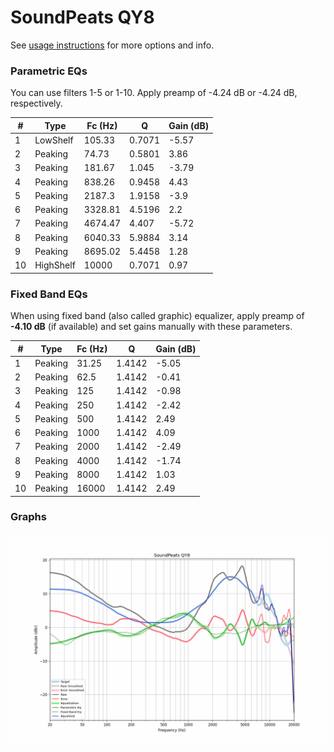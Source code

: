 # SoundPeats QY8
See [usage instructions](https://github.com/jaakkopasanen/AutoEq#usage) for more options and info.

### Parametric EQs
You can use filters 1-5 or 1-10. Apply preamp of -4.24 dB or -4.24 dB, respectively.

|   # | Type      |   Fc (Hz) |      Q |   Gain (dB) |
|-----|-----------|-----------|--------|-------------|
|   1 | LowShelf  |    105.33 | 0.7071 |       -5.57 |
|   2 | Peaking   |     74.73 | 0.5801 |        3.86 |
|   3 | Peaking   |    181.67 | 1.045  |       -3.79 |
|   4 | Peaking   |    838.26 | 0.9458 |        4.43 |
|   5 | Peaking   |   2187.3  | 1.9158 |       -3.9  |
|   6 | Peaking   |   3328.81 | 4.5196 |        2.2  |
|   7 | Peaking   |   4674.47 | 4.407  |       -5.72 |
|   8 | Peaking   |   6040.33 | 5.9884 |        3.14 |
|   9 | Peaking   |   8695.02 | 5.4458 |        1.28 |
|  10 | HighShelf |  10000    | 0.7071 |        0.97 |

### Fixed Band EQs
When using fixed band (also called graphic) equalizer, apply preamp of **-4.10 dB** (if available) and set gains manually with these parameters.

|   # | Type    |   Fc (Hz) |      Q |   Gain (dB) |
|-----|---------|-----------|--------|-------------|
|   1 | Peaking |     31.25 | 1.4142 |       -5.05 |
|   2 | Peaking |     62.5  | 1.4142 |       -0.41 |
|   3 | Peaking |    125    | 1.4142 |       -0.98 |
|   4 | Peaking |    250    | 1.4142 |       -2.42 |
|   5 | Peaking |    500    | 1.4142 |        2.49 |
|   6 | Peaking |   1000    | 1.4142 |        4.09 |
|   7 | Peaking |   2000    | 1.4142 |       -2.49 |
|   8 | Peaking |   4000    | 1.4142 |       -1.74 |
|   9 | Peaking |   8000    | 1.4142 |        1.03 |
|  10 | Peaking |  16000    | 1.4142 |        2.49 |

### Graphs
![](./SoundPeats%20QY8.png)
